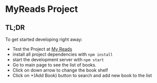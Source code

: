 # MyReads Project

## TL;DR

To get started developing right away:

- Test the Project at <a href="https://waqasra2022skipq.github.io/reactNanoProjects" target="_blank">My Reads</a>
- install all project dependencies with `npm install`
- start the development server with `npm start`
- Go to main page to see the list of books.
- Click on down arrow to change the book shelf
- Click on +(Add Book) button to search and add new book to the list